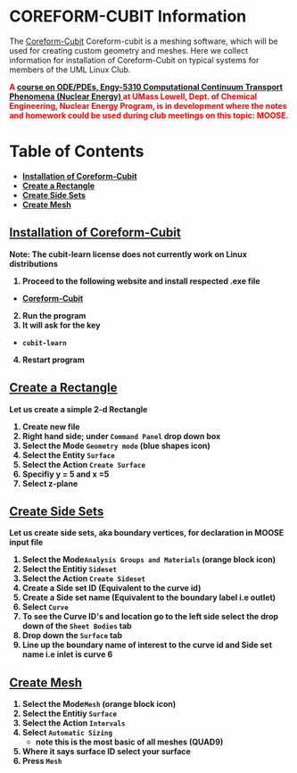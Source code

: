 # COREFORM-CUBIT Information

The [Coreform-Cubit](https://coreform.com/products/downloads/) Coreform-cubit is a meshing software, which will be used for creating custom geometry and meshes.
Here we collect information for installation of Coreform-Cubit on typical systems for members of the UML Linux Club.

<span style="color:red"><b>A [course on ODE/PDEs, Engy-5310 Computational Continuum Transport Phenomena (Nuclear Energy)
](https://github.com/dpploy/engy-5310) at UMass Lowell, Dept. of Chemical Engineering, Nuclear Energy Program, is in development where the notes and homework could be used during club meetings on this topic: MOOSE.<b></span>

# Table of Contents<a id="toc">
+ [Installation of Coreform-Cubit](#Coreform-Cubit)
+ [Create a Rectangle](#geometry)
+ [Create Side Sets](#sidesets)
+ [Create Mesh](#mesh)

## [Installation of Coreform-Cubit](#toc)<a id="Coreform-Cubit"></a>
 Note: The cubit-learn license does not currently work on Linux distributions 
1. Proceed to the following website and install respected .exe file
 + [Coreform-Cubit](https://coreform.com/products/downloads/) 
2. Run the program 
3. It will ask for the key
 + `cubit-learn`
4. Restart program
    

## [ Create a Rectangle](#toc)<a id="#geometry"></a>
    
Let us create a simple 2-d Rectangle

1. Create new file
2. Right hand side; under `Command Panel` drop down box
3. Select the Mode `Geometry mode` (blue shapes icon)
4. Select the Entity `Surface`
5. Select the Action `Create Surface`
6. Specifiy y = 5 and x =5 
7. Select z-plane 
    
## [ Create Side Sets](#toc)<a id="#sidesets"></a>
    
 Let us create side sets, aka boundary vertices, for declaration in MOOSE input file

1. Select the Mode`Analysis Groups and Materials` (orange block icon)
2. Select the Entitiy `Sideset`
3. Select the Action `Create Sideset`
4. Create a Side set ID (Equivalent to the curve id)
5. Create a Side set name (Equivalent to the boundary label i.e outlet)
6. Select `Curve`
7. To see the Curve ID's and location go to the left side select the drop down of the `Sheet Bodies` tab
8. Drop down the `Surface` tab
9. Line up the boundary name of interest to the curve id and Side set name
i.e inlet is curve 6 

## [ Create Mesh](#toc)<a id="#mesh"></a> 
1. Select the Mode`Mesh` (orange block icon)
2. Select the Entitiy `Surface`
3. Select the Action `Intervals`
4. Select `Automatic Sizing`
    + note this is the most basic of all meshes (QUAD9)
5. Where it says surface ID select your surface
6. Press `Mesh`
